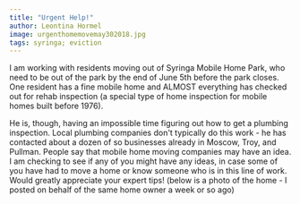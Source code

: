 ```yaml
---
title: "Urgent Help!"
author: Leontina Hormel
image: urgenthomemovemay302018.jpg
tags: syringa; eviction
---
```


I am working with residents moving out of Syringa Mobile Home Park, who need to be out of the park by the end of June 5th before the park closes. 
One resident has a fine mobile home and ALMOST everything has checked out for rehab inspection (a special type of home inspection for mobile homes built before 1976). 
<!--more-->
He is, though, having an impossible time figuring out how to get a plumbing inspection. 
Local plumbing companies don't typically do this work - he has contacted about a dozen of so businesses already in Moscow, Troy, and Pullman. 
People say that mobile home moving companies may have an idea. I am checking to see if any of you might have any ideas, in case some of you have had to move a home or know someone who is in this line of work. Would greatly appreciate your expert tips! 
(below is a photo of the home - I posted on behalf of the same home owner a week or so ago)
